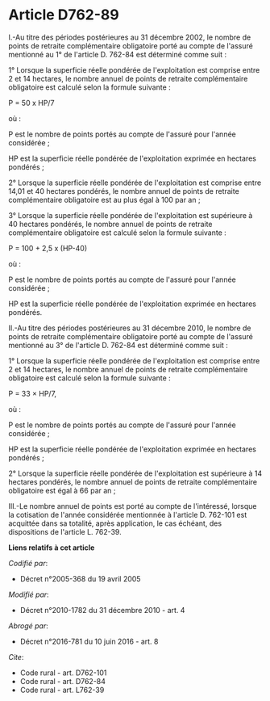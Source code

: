# Article D762-89

I.-Au titre des périodes postérieures au 31 décembre 2002, le nombre de points de retraite complémentaire obligatoire porté
au compte de l'assuré mentionné au 1° de l'article D. 762-84 est déterminé comme suit : 

1° Lorsque la superficie réelle pondérée de l'exploitation est comprise entre 2 et 14 hectares, le nombre annuel de points de
retraite complémentaire obligatoire est calculé selon la formule suivante : 

P = 50 x HP/7 

où : 

P est le nombre de points portés au compte de l'assuré pour l'année considérée ; 

HP est la superficie réelle pondérée de l'exploitation exprimée en hectares pondérés ; 

2° Lorsque la superficie réelle pondérée de l'exploitation est comprise entre 14,01 et 40 hectares pondérés, le nombre annuel
de points de retraite complémentaire obligatoire est au plus égal à 100 par an ; 

3° Lorsque la superficie réelle pondérée de l'exploitation est supérieure à 40 hectares pondérés, le nombre annuel de points
de retraite complémentaire obligatoire est calculé selon la formule suivante : 

P = 100 + 2,5 x (HP-40) 

où : 

P est le nombre de points portés au compte de l'assuré pour l'année considérée ; 

HP est la superficie réelle pondérée de l'exploitation exprimée en hectares pondérés. 

II.-Au titre des périodes postérieures au 31 décembre 2010, le nombre de points de retraite complémentaire obligatoire porté
au compte de l'assuré mentionné au 3° de l'article D. 762-84 est déterminé comme suit : 

1° Lorsque la superficie réelle pondérée de l'exploitation est comprise entre 2 et 14 hectares, le nombre annuel de points de
retraite complémentaire obligatoire est calculé selon la formule suivante : 

P = 33 × HP/7, 

où : 

P est le nombre de points portés au compte de l'assuré pour l'année considérée ; 

HP est la superficie réelle pondérée de l'exploitation exprimée en hectares pondérés ; 

2° Lorsque la superficie réelle pondérée de l'exploitation est supérieure à 14 hectares pondérés, le nombre annuel de points
de retraite complémentaire obligatoire est égal à 66 par an ; 

III.-Le nombre annuel de points est porté au compte de l'intéressé, lorsque la cotisation de l'année considérée mentionnée à
l'article D. 762-101 est acquittée dans sa totalité, après application, le cas échéant, des dispositions de l'article L.
762-39.

**Liens relatifs à cet article**

_Codifié par_:

  - Décret n°2005-368 du 19 avril 2005

_Modifié par_:

  - Décret n°2010-1782 du 31 décembre 2010 - art. 4

_Abrogé par_:

  - Décret n°2016-781 du 10 juin 2016 - art. 8

_Cite_:

  - Code rural - art. D762-101
  - Code rural - art. D762-84
  - Code rural - art. L762-39
